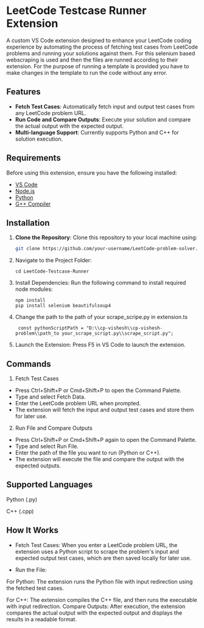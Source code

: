 # LeetCode Testcase Runner Extension

A custom VS Code extension designed to enhance your LeetCode coding experience by automating the process of fetching test cases from LeetCode problems and running your solutions against them. For this selenium based webscraping is used and then the files are runned according to their extension. For the purpose of running a template is provided you have to make changes in the template to run the code without any error.

## Features

- **Fetch Test Cases**: Automatically fetch input and output test cases from any LeetCode problem URL.
- **Run Code and Compare Outputs**: Execute your solution and compare the actual output with the expected output.
- **Multi-language Support**: Currently supports Python and C++ for solution execution.

## Requirements

Before using this extension, ensure you have the following installed:

- [VS Code](https://code.visualstudio.com/)
- [Node.js](https://nodejs.org/)
- [Python](https://www.python.org/)
- [G++ Compiler](https://gcc.gnu.org/)

## Installation

1. **Clone the Repository**:
   Clone this repository to your local machine using:
   
   ```bash
   git clone https://github.com/your-username/LeetCode-problem-solver.git
2. Navigate to the Project Folder:
  
       cd LeetCode-Testcase-Runner
   
3. Install Dependencies: Run the following command to install required node modules:

       npm install
       pip install selenium beautifulsoup4

5. Change the path to the path of your scrape_scripe.py in extension.ts
   
        const pythonScriptPath = "D:\\cp-vishesh\\cp-vishesh-problem\\path_to your_scrape_script.py\\scrape_script.py";  
6. Launch the Extension: Press F5 in VS Code to launch the extension.

## Commands
1. Fetch Test Cases
  * Press Ctrl+Shift+P or Cmd+Shift+P to open the Command Palette.
  * Type and select Fetch Data.
  * Enter the LeetCode problem URL when prompted.
  * The extension will fetch the input and output test cases and store them for later use.
2. Run File and Compare Outputs
  * Press Ctrl+Shift+P or Cmd+Shift+P again to open the Command Palette.
  * Type and select Run File.
  * Enter the path of the file you want to run (Python or C++).
  * The extension will execute the file and compare the output with the expected outputs.
## Supported Languages
Python (.py)

C++ (.cpp)


## How It Works
*  Fetch Test Cases: When you enter a LeetCode problem URL, the extension uses a Python script to scrape the problem's input and expected output test cases, which are then saved locally for later use.

* Run the File:

For Python: The extension runs the Python file with input redirection using the fetched test cases.

For C++: The extension compiles the C++ file, and then runs the executable with input redirection.
Compare Outputs: After execution, the extension compares the actual output with the expected output and displays the results in a readable format.
